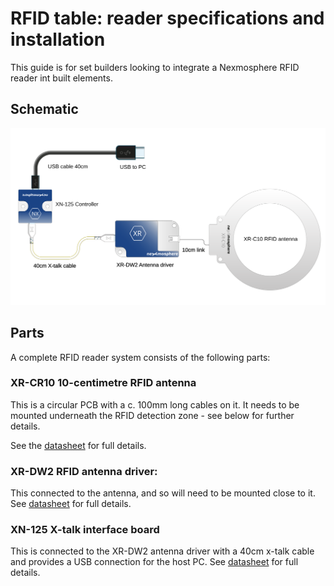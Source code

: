 # RFID table: reader specifications and installation

This guide is for set builders looking to integrate a Nexmosphere RFID reader int built elements.

## Schematic

![Schematic](schematic2.svg)


## Parts

A complete RFID reader system consists of the following parts:

### XR-CR10 10-centimetre RFID antenna

This is a circular PCB with a c. 100mm long cables on it. It needs to be mounted underneath the RFID detection zone - see below for further details.

See the [datasheet](https://static1.squarespace.com/static/6554c6b08c8bde3649fca4ed/t/66bf2cebea261169975d5e21/1723804908273/nexmosphere-xr-antenna-circular-datasheet.pdf) for full details.

### XR-DW2 RFID antenna driver: 

This connected to the antenna, and so will need to be mounted close to it. See [datasheet](https://static1.squarespace.com/static/6554c6b08c8bde3649fca4ed/t/66bcbb4959d61339c78c0a25/1723644747148/nexmosphere-xr-dw2-rfid-driver-datasheet.pdf) for full details.

### XN-125 X-talk interface board

This is connected to the XR-DW2 antenna driver with a 40cm x-talk cable and provides a USB connection for the host PC. See [datasheet](https://static1.squarespace.com/static/6554c6b08c8bde3649fca4ed/t/66bf4c3794fa39336ea51421/1723812921205/nexmosphere-xn-115_125-datasheet.pdf) for full details.

